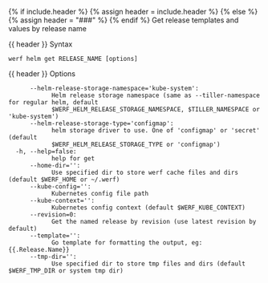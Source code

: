 {% if include.header %}
{% assign header = include.header %}
{% else %}
{% assign header = "###" %}
{% endif %}
Get release templates and values by release name

{{ header }} Syntax

```shell
werf helm get RELEASE_NAME [options]
```

{{ header }} Options

```shell
      --helm-release-storage-namespace='kube-system':
            Helm release storage namespace (same as --tiller-namespace for regular helm, default    
            $WERF_HELM_RELEASE_STORAGE_NAMESPACE, $TILLER_NAMESPACE or 'kube-system')
      --helm-release-storage-type='configmap':
            helm storage driver to use. One of 'configmap' or 'secret' (default                     
            $WERF_HELM_RELEASE_STORAGE_TYPE or 'configmap')
  -h, --help=false:
            help for get
      --home-dir='':
            Use specified dir to store werf cache files and dirs (default $WERF_HOME or ~/.werf)
      --kube-config='':
            Kubernetes config file path
      --kube-context='':
            Kubernetes config context (default $WERF_KUBE_CONTEXT)
      --revision=0:
            Get the named release by revision (use latest revision by default)
      --template='':
            Go template for formatting the output, eg: {{.Release.Name}}
      --tmp-dir='':
            Use specified dir to store tmp files and dirs (default $WERF_TMP_DIR or system tmp dir)
```

